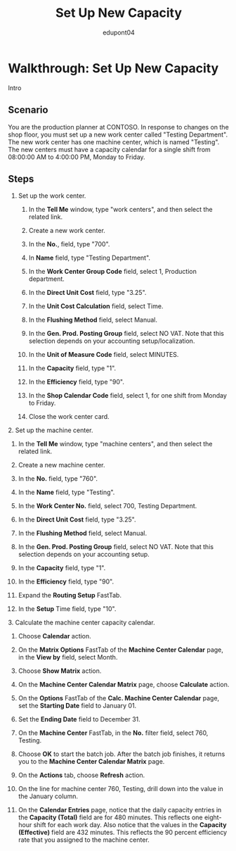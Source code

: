 ﻿---
title: Set Up New Capacity 
description: Walkthrough to learn how to set up a new work center with a capacity calendar for a single shift in Business Central.
ms.date: 03/10/2022
ms.topic: article
ms.service: dynamics365-business-central
author: edupont04
ms.author: andreipa
---

# Walkthrough: Set Up New Capacity

Intro

## Scenario

You are the production planner at CONTOSO. In response to changes on the shop floor, you must set up a new work center called "Testing Department". The new work center has one machine center, which is named "Testing". The new centers must have a capacity calendar for a single shift from 08:00:00 AM to 4:00:00 PM, Monday to Friday.

## Steps

1. Set up the work center.

    1. In the **Tell Me** window, type "work centers", and then select the related link.

    2. Create a new work center.

    3. In the **No.**, field, type "700".

    4. In **Name** field, type "Testing Department".

    5. In the **Work Center Group Code** field, select 1, Production department.

    6. In the **Direct Unit Cost** field, type "3.25".

    7. In the **Unit Cost Calculation** field, select Time.

    8. In the **Flushing Method** field, select Manual.

    9. In the **Gen. Prod. Posting Group** field, select NO VAT. Note that this selection depends on your accounting setup/localization.

    10. In the **Unit of Measure Code** field, select MINUTES.

    11. In the **Capacity** field, type "1".

    12. In the **Efficiency** field, type "90".

    13. In the **Shop Calendar Code** field, select 1, for one shift from Monday to Friday.

    14. Close the work center card.

2\. Set up the machine center.

1. In the **Tell Me** window, type "machine centers", and then select the related link.

2. Create a new machine center.

3. In the **No.** field, type "760".

4. In the **Name** field, type "Testing".

5. In the **Work Center No.** field, select 700, Testing Department.

6. In the **Direct Unit Cost** field, type "3.25".

7. In the **Flushing Method** field, select Manual.

8. In the **Gen. Prod. Posting Group** field, select NO VAT. Note that this selection depends on your accounting setup.

9. In the **Capacity** field, type "1".

10. In the **Efficiency** field, type "90".

11. Expand the **Routing Setup** FastTab.

12. In the **Setup** Time field, type "10".

3\. Calculate the machine center capacity calendar.

1. Choose **Calendar** action.

2. On the **Matrix Options** FastTab of the **Machine Center Calendar** page, in the **View by** field, select Month.

3. Choose **Show Matrix** action.

4. On the **Machine Center Calendar Matrix** page, choose **Calculate** action.

5. On the **Options** FastTab of the **Calc. Machine Center Calendar** page, set the **Starting Date** field to January 01.

6. Set the **Ending Date** field to December 31.

7. On the **Machine Center** FastTab, in the **No.** filter field, select 760, Testing.

8. Choose **OK** to start the batch job. After the batch job finishes, it returns you to the **Machine Center Calendar Matrix** page.

9. On the **Actions** tab, choose **Refresh** action.

10. On the line for machine center 760, Testing, drill down into the value in the January column.

11. On the **Calendar Entries** page, notice that the daily capacity entries in the **Capacity (Total)** field are for 480 minutes. This reflects one eight-hour shift for each work day. Also notice that the values in the **Capacity (Effective)** field are 432 minutes. This reflects the 90 percent efficiency rate that you assigned to the machine center.


